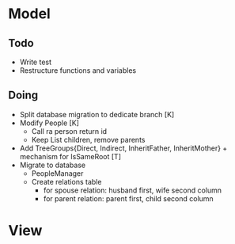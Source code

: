 # Model

## Todo
- Write test
- Restructure functions and variables

## Doing
- Split database migration to dedicate branch [K]
- Modify People [K]
  - Call ra person return id
  - Keep List children, remove parents
- Add TreeGroups{Direct, Indirect, InheritFather, InheritMother} + mechanism for IsSameRoot [T]
- Migrate to database
  - PeopleManager 
  - Create relations table 
    - for spouse relation: husband first, wife second column
    - for parent relation: parent first, child second column

# View